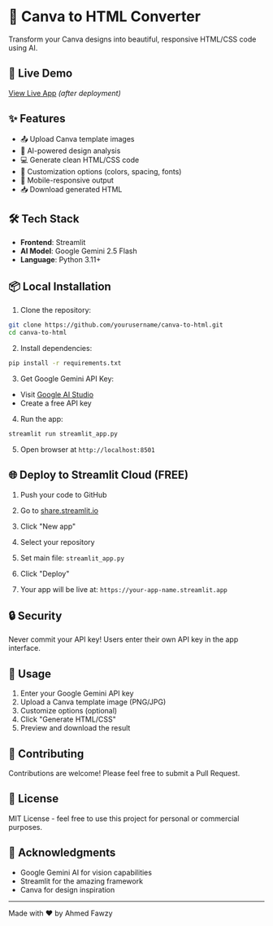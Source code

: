 # 🎨 Canva to HTML Converter

Transform your Canva designs into beautiful, responsive HTML/CSS code using AI.

## 🚀 Live Demo

[View Live App](https://your-app.streamlit.app) _(after deployment)_

## ✨ Features

- 📤 Upload Canva template images
- 🎨 AI-powered design analysis
- 💻 Generate clean HTML/CSS code
- 🎯 Customization options (colors, spacing, fonts)
- 📱 Mobile-responsive output
- 📥 Download generated HTML

## 🛠️ Tech Stack

- **Frontend**: Streamlit
- **AI Model**: Google Gemini 2.5 Flash
- **Language**: Python 3.11+

## 📦 Local Installation

1. Clone the repository:

```bash
git clone https://github.com/yourusername/canva-to-html.git
cd canva-to-html
```

2. Install dependencies:

```bash
pip install -r requirements.txt
```

3. Get Google Gemini API Key:

- Visit [Google AI Studio](https://makersuite.google.com/app/apikey)
- Create a free API key

4. Run the app:

```bash
streamlit run streamlit_app.py
```

5. Open browser at `http://localhost:8501`

## 🌐 Deploy to Streamlit Cloud (FREE)

1. Push your code to GitHub

2. Go to [share.streamlit.io](https://share.streamlit.io)

3. Click "New app"

4. Select your repository

5. Set main file: `streamlit_app.py`

6. Click "Deploy"

7. Your app will be live at: `https://your-app-name.streamlit.app`

## 🔒 Security

Never commit your API key! Users enter their own API key in the app interface.

## 📝 Usage

1. Enter your Google Gemini API key
2. Upload a Canva template image (PNG/JPG)
3. Customize options (optional)
4. Click "Generate HTML/CSS"
5. Preview and download the result

## 🤝 Contributing

Contributions are welcome! Please feel free to submit a Pull Request.

## 📄 License

MIT License - feel free to use this project for personal or commercial purposes.

## 🙏 Acknowledgments

- Google Gemini AI for vision capabilities
- Streamlit for the amazing framework
- Canva for design inspiration

---

Made with ❤️ by Ahmed Fawzy
